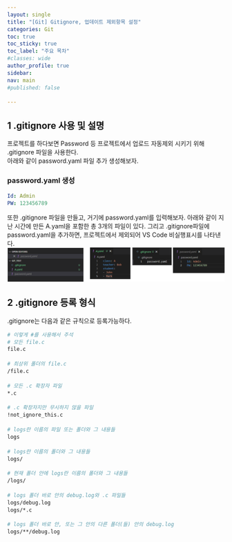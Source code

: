 ```yaml
---
layout: single
title: "[Git] Gitignore, 업데이트 제외항목 설정"
categories: Git
toc: true
toc_sticky: true
toc_label: "주요 목차"
#classes: wide
author_profile: true
sidebar:
nav: main
#published: false

---
```


## 1 .gitignore 사용 및 설명

프로젝트를 하다보면 Password 등 프로젝트에서 업로드 자동제외 시키기 위해 .gitignore 파일을 사용한다.   
아래와 같이 password.yaml 파일 추가 생성해보자. 

### password.yaml 생성

```yaml
Id: Admin
PW: 123456789
```

또한 .gitignore 파일을 만들고, 거기에 password.yaml를 입력해보자. 아래와 같이 지난 시간에 만든 A.yaml을 포함한 총 3개의 파일이 있다. 그리고 .gitignore파일에 password.yaml을 추가하면, 프로젝트에서 제외되어 VS Code 비실행표시를 나타낸다.
<img src="/assets\images\GitHub\Git\2_GitIgnore\Files.png" style="zoom:%100;" >

## 2 .gitignore 등록 형식

.gitignore는 다음과 같은 규칙으로 등록가능하다. 

```bash
# 이렇게 #를 사용해서 주석
# 모든 file.c
file.c

# 최상위 폴더의 file.c
/file.c

# 모든 .c 확장자 파일
*.c

# .c 확장자지만 무시하지 않을 파일
!not_ignore_this.c

# logs란 이름의 파일 또는 폴더와 그 내용들
logs

# logs란 이름의 폴더와 그 내용들
logs/

# 현재 폴더 안에 logs란 이름의 폴더와 그 내용들
/logs/

# logs 폴더 바로 안의 debug.log와 .c 파일들
logs/debug.log
logs/*.c

# logs 폴더 바로 안, 또는 그 안의 다른 폴더(들) 안의 debug.log
logs/**/debug.log
```
